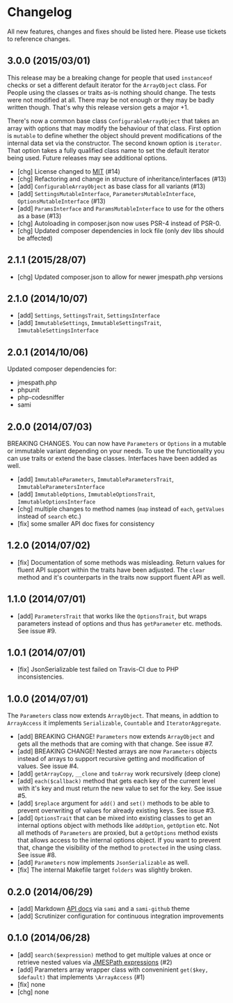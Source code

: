 # Changelog

All new features, changes and fixes should be listed here. Please use tickets to reference changes.

## 3.0.0 (2015/03/01)

This release may be a breaking change for people that used `instanceof` checks
or set a different default iterator for the `ArrayObject` class. For People
using the classes or traits as-is nothing should change. The tests were not
modified at all. There may be not enough or they may be badly written though.
That's why this release version gets a major +1.

There's now a common base class `ConfigurableArrayObject` that takes an array
with options that may modify the behaviour of that class. First option is
`mutable` to define whether the object should prevent modifications of the
internal data set via the constructor. The second known option is `iterator`.
That option takes a fully qualified class name to set the default iterator
being used. Future releases may see additional options.

* [chg] License changed to [MIT](LICENSE.md) (#14)
* [chg] Refactoring and change in structure of inheritance/interfaces (#13)
* [add] `ConfigurableArrayObject` as base class for all variants (#13)
* [add] `SettingsMutableInterface`, `ParametersMutableInterface`, `OptionsMutableInterface` (#13)
* [add] `ParamsInterface` and `ParamsMutableInterface` to use for the others as a base (#13)
* [chg] Autoloading in composer.json now uses PSR-4 instead of PSR-0.
* [chg] Updated composer dependencies in lock file (only dev libs should be affected)

## 2.1.1 (2015/28/07)

* [chg] Updated composer.json to allow for newer jmespath.php versions

## 2.1.0 (2014/10/07)

* [add] `Settings`, `SettingsTrait`, `SettingsInterface`
* [add] `ImmutableSettings`, `ImmutableSettingsTrait`, `ImmutableSettingsInterface`

## 2.0.1 (2014/10/06)

Updated composer dependencies for:

* jmespath.php
* phpunit
* php-codesniffer
* sami

## 2.0.0 (2014/07/03)

BREAKING CHANGES. You can now have `Parameters` or `Options` in a mutable or
immutable variant depending on your needs. To use the functionality you can use
traits or extend the base classes. Interfaces have been added as well.

* [add] `ImmutableParameters`, `ImmutableParametersTrait`,
  `ImmutableParametersInterface`
* [add] `ImmutableOptions`, `ImmutableOptionsTrait`,
  `ImmutableOptionsInterface`
* [chg] multiple changes to method names (`map` instead of `each`, `getValues`
  instead of `search` etc.)
* [fix] some smaller API doc fixes for consistency

## 1.2.0 (2014/07/02)

* [fix] Documentation of some methods was misleading. Return values for fluent
  API support within the traits have been adjusted. The `clear` method and it's
  counterparts in the traits now support fluent API as well.

## 1.1.0 (2014/07/01)

* [add] `ParametersTrait` that works like the `OptionsTrait`, but wraps
  parameters instead of options and thus has `getParameter` etc. methods. See
  issue #9.

## 1.0.1 (2014/07/01)

* [fix] JsonSerializable test failed on Travis-CI due to PHP inconsistencies.

## 1.0.0 (2014/07/01)

The `Parameters` class now extends `ArrayObject`. That means, in addtion to
`ArrayAccess` it implements `Serializable`, `Countable` and `IteratorAggregate`.

* [add] BREAKING CHANGE! `Parameters` now extends `ArrayObject` and gets all the
  methods that are coming with that change. See issue #7.
* [add] BREAKING CHANGE! Nested arrays are now `Parameters` objects instead of
  arrays to support recursive getting and modification of values. See issue #4.
* [add] `getArrayCopy`, `__clone` and `toArray` work recursively (deep clone)
* [add] ```each($callback)``` method that gets each key of the current level
  with it's key and must return the new value to set for the key. See issue #5.
* [add] ```$replace``` argument for `add()` and `set()` methods to be able to
  prevent overwriting of values for already existing keys. See issue #3.
* [add] `OptionsTrait` that can be mixed into existing classes to get an
  internal options object with methods like `addOption`, `getOption` etc. Not
  all methods of `Parameters` are proxied, but a `getOptions` method exists that
  allows access to the internal options object. If you want to prevent that,
  change the visibility of the method to `protected` in the using class. See
  issue #8.
* [add] `Parameters` now implements `JsonSerializable` as well.
* [fix] The internal Makefile target `folders` was slightly broken.

## 0.2.0 (2014/06/29)

* [add] Markdown [API docs](docs/api/) via `sami` and a `sami-github` theme
* [add] Scrutinizer configuration for continuous integration improvements

## 0.1.0 (2014/06/28)

* [add] ```search($expression)``` method to get multiple values at once or retrieve nested values via [JMESPath expressions](http://jmespath.readthedocs.org/en/latest/index.html) (#2)
* [add] Parameters array wrapper class with conveninient `get($key, $default)` that implements `\ArrayAccess` (#1)
* [fix] none
* [chg] none
